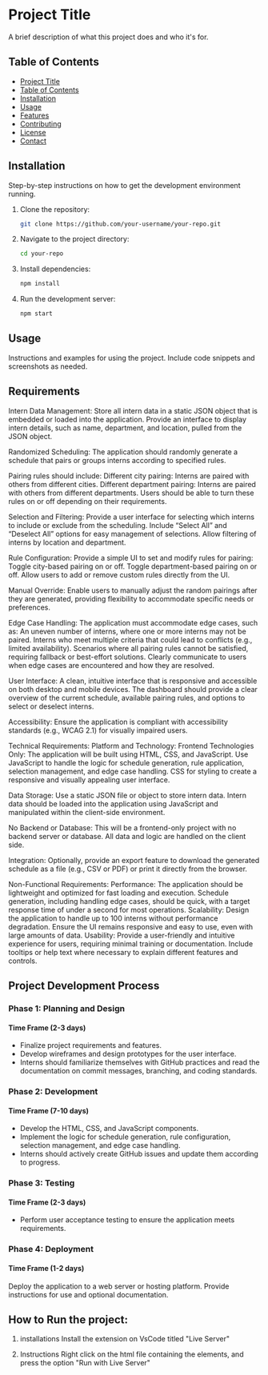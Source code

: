 # Project Title

A brief description of what this project does and who it's for.

## Table of Contents

- [Project Title](#project-title)
- [Table of Contents](#table-of-contents)
- [Installation](#installation)
- [Usage](#usage)
- [Features](#features)
- [Contributing](#contributing)
- [License](#license)
- [Contact](#contact)

## Installation

Step-by-step instructions on how to get the development environment running.

1. Clone the repository:
    ```sh
    git clone https://github.com/your-username/your-repo.git
    ```
2. Navigate to the project directory:
    ```sh
    cd your-repo
    ```
3. Install dependencies:
    ```sh
    npm install
    ```
4. Run the development server:
    ```sh
    npm start
    ```

## Usage

Instructions and examples for using the project. Include code snippets and screenshots as needed.

## Requirements

Intern Data Management:
    Store all intern data in a static JSON object that is embedded or loaded into the application.
    Provide an interface to display intern details, such as name, department, and location, pulled from the JSON object.

Randomized Scheduling:
    The application should randomly generate a schedule that pairs or groups interns according to specified rules.

Pairing rules should include:
    Different city pairing: Interns are paired with others from different cities.
    Different department pairing: Interns are paired with others from different departments.
    Users should be able to turn these rules on or off depending on their requirements.

Selection and Filtering:
    Provide a user interface for selecting which interns to include or exclude from the scheduling.
    Include “Select All” and “Deselect All” options for easy management of selections.
    Allow filtering of interns by location and department.

Rule Configuration:
    Provide a simple UI to set and modify rules for pairing:
    Toggle city-based pairing on or off.
    Toggle department-based pairing on or off.
    Allow users to add or remove custom rules directly from the UI.

Manual Override:
    Enable users to manually adjust the random pairings after they are generated, providing flexibility to accommodate specific needs or preferences.

Edge Case Handling:
    The application must accommodate edge cases, such as:
        An uneven number of interns, where one or more interns may not be paired.
        Interns who meet multiple criteria that could lead to conflicts (e.g., limited availability). 
        Scenarios where all pairing rules cannot be satisfied, requiring fallback or best-effort solutions.
        Clearly communicate to users when edge cases are encountered and how they are resolved.

User Interface:
    A clean, intuitive interface that is responsive and accessible on both desktop and mobile devices.
    The dashboard should provide a clear overview of the current schedule, available pairing rules, and options to select or deselect interns.

Accessibility:
    Ensure the application is compliant with accessibility standards (e.g., WCAG 2.1) for visually impaired users.

Technical Requirements:
    Platform and Technology:
        Frontend Technologies Only: The application will be built using HTML, CSS, and JavaScript.
        Use JavaScript to handle the logic for schedule generation, rule application, selection management, and edge case handling.
        CSS for styling to create a responsive and visually appealing user interface.

Data Storage:
    Use a static JSON file or object to store intern data. 
    Intern data should be loaded into the application using JavaScript and manipulated within the client-side environment.

No Backend or Database:
    This will be a frontend-only project with no backend server or database.
    All data and logic are handled on the client side.

Integration:
    Optionally, provide an export feature to download the generated schedule as a file (e.g., CSV or PDF) or print it directly from the browser.

Non-Functional Requirements:
    Performance:
        The application should be lightweight and optimized for fast loading and execution.
        Schedule generation, including handling edge cases, should be quick, with a target response time of under a second for most operations.
    Scalability:
        Design the application to handle up to 100 interns without performance degradation.
        Ensure the UI remains responsive and easy to use, even with large amounts of data.
    Usability:
        Provide a user-friendly and intuitive experience for users, requiring minimal training or documentation.
        Include tooltips or help text where necessary to explain different features and controls.


## Project Development Process
### Phase 1: Planning and Design 
#### Time Frame (2-3 days)
* Finalize project requirements and features.
* Develop wireframes and design prototypes for the user interface.
* Interns should familiarize themselves with GitHub practices and read the documentation on commit messages, branching, and coding standards.

### Phase 2: Development 
#### Time Frame (7-10 days)
* Develop the HTML, CSS, and JavaScript components.
* Implement the logic for schedule generation, rule configuration, selection management, and edge case handling.
* Interns should actively create GitHub issues and update them according to progress.

### Phase 3: Testing
#### Time Frame (2-3 days)
* Perform user acceptance testing to ensure the application meets requirements.

### Phase 4: Deployment 
#### Time Frame (1-2 days)
Deploy the application to a web server or hosting platform.
Provide instructions for use and optional documentation.


## How to Run the project:

1. installations
    Install the extension on VsCode titled "Live Server"

2. Instructions
    Right click on the html file containing the elements, and press the option "Run with Live Server"






